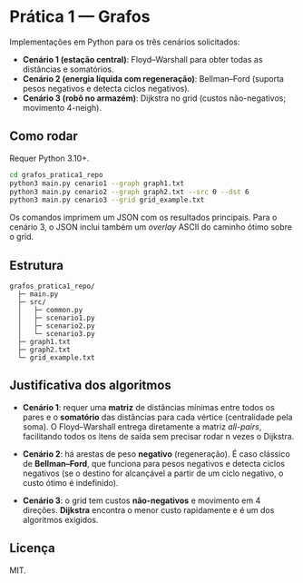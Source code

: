 
# Prática 1 — Grafos

Implementações em Python para os três cenários solicitados:

- **Cenário 1 (estação central)**: Floyd–Warshall para obter todas as distâncias e somatórios.
- **Cenário 2 (energia líquida com regeneração)**: Bellman–Ford (suporta pesos negativos e detecta ciclos negativos).
- **Cenário 3 (robô no armazém)**: Dijkstra no grid (custos não-negativos; movimento 4-neigh).

## Como rodar

Requer Python 3.10+.

```bash
cd grafos_pratica1_repo
python3 main.py cenario1 --graph graph1.txt
python3 main.py cenario2 --graph graph2.txt --src 0 --dst 6
python3 main.py cenario3 --grid grid_example.txt
```

Os comandos imprimem um JSON com os resultados principais. Para o cenário 3,
o JSON inclui também um *overlay* ASCII do caminho ótimo sobre o grid.

## Estrutura

```
grafos_pratica1_repo/
  ├─ main.py
  ├─ src/
  │   ├─ common.py
  │   ├─ scenario1.py
  │   ├─ scenario2.py
  │   └─ scenario3.py
  ├─ graph1.txt
  ├─ graph2.txt
  └─ grid_example.txt
```

## Justificativa dos algoritmos

- **Cenário 1**: requer uma **matriz** de distâncias mínimas entre todos os pares
  e o **somatório** das distâncias para cada vértice (centralidade pela soma). O
  Floyd–Warshall entrega diretamente a matriz *all-pairs*, facilitando todos os itens
  de saída sem precisar rodar n vezes o Dijkstra.

- **Cenário 2**: há arestas de peso **negativo** (regeneração). É caso clássico de
  **Bellman–Ford**, que funciona para pesos negativos e detecta ciclos negativos
  (se o destino for alcançável a partir de um ciclo negativo, o custo ótimo é indefinido).

- **Cenário 3**: o grid tem custos **não-negativos** e movimento em 4 direções.
  **Dijkstra** encontra o menor custo rapidamente e é um dos algoritmos exigidos.

## Licença

MIT.
